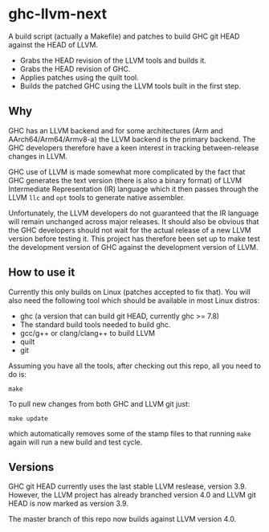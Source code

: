 # ghc-llvm-next

A build script (actually a Makefile) and patches to build GHC git HEAD against
the HEAD of LLVM.

* Grabs the HEAD revision of the LLVM tools and builds it.
* Grabs the HEAD revision of GHC.
* Applies patches using the quilt tool.
* Builds the patched GHC using the LLVM tools built in the first step.

## Why

GHC has an LLVM backend and for some architectures (Arm and
AArch64/Arm64/Armv8-a) the LLVM backend is the primary backend. The GHC
developers therefore have a keen interest in tracking between-release changes
in LLVM.

GHC use of LLVM is made somewhat more complicated by the fact that GHC generates
the text version (there is also a binary format) of LLVM Intermediate
Representation (IR) language which it then passes through the LLVM `llc` and
`opt` tools to generate native assembler.

Unfortunately, the LLVM developers do not guaranteed that the IR language will
remain unchanged across major releases. It should also be obvious that the GHC
developers should not wait for the actual release of a new LLVM version before
testing it. This project has therefore been set up to make test the development
version of GHC against the development version of LLVM.

## How to use it

Currently this only builds on Linux (patches accepted to fix that). You will
also need the following tool which should be available in most Linux distros:

* ghc (a version that can build git HEAD, currently ghc >= 7.8)
* The standard build tools needed to build ghc.
* gcc/g++ or clang/clang++ to build LLVM
* quilt
* git

Assuming you have all the tools, after checking out this repo, all you need to
do is:

    make

To pull new changes from both GHC and LLVM git just:

    make update

which automatically removes some of the stamp files to that running `make`
again will run a new build and test cycle.

## Versions

GHC git HEAD currently uses the last stable LLVM reslease, version 3.9. However,
the LLVM project has already branched version 4.0 and LLVM git HEAD is now
marked as version 3.9.

The master branch of this repo now builds against LLVM version 4.0.
